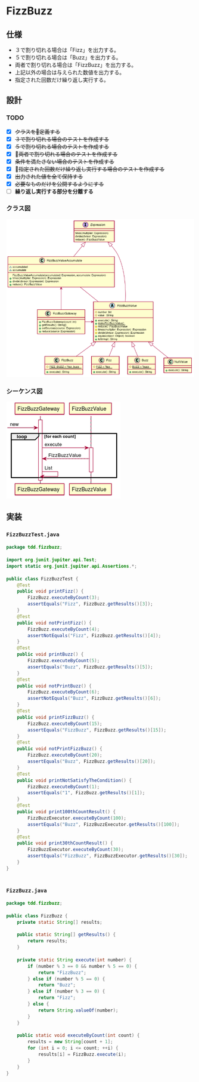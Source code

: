   
  
# FizzBuzz
  
## 仕様
  
+ ３で割り切れる場合は「Fizz」を出力する。
+ ５で割り切れる場合は「Buzz」を出力する。
+ 両者で割り切れる場合は「FizzBuzz」を出力する。
+ 上記以外の場合は与えられた数値を出力する。
+ 指定された回数だけ繰り返し実行する。
  
## 設計
  
### TODO
  
+ [x] ~~クラスを定義する~~
+ [x] ~~３で割り切れる場合のテストを作成する~~
+ [x] ~~５で割り切れる場合のテストを作成する~~
+ [x] ~~両者で割り切れる場合のテストを作成する~~
+ [x] ~~条件を満たさない場合のテストを作成する~~
+ [x] ~~指定された回数だけ繰り返し実行する場合のテストを作成する~~
+ [x] ~~出力された値を全て保持する~~
+ [x] ~~必要なものだけを公開するようにする~~
+ [ ] **繰り返し実行する部分を分離する**
  
### クラス図
  

![](./assets/40b84e327c2d377e13e9a6639722fa8b0.png?0.2330469346778128)  
### シーケンス図
  

![](./assets/40b84e327c2d377e13e9a6639722fa8b1.png?0.2159443224076032)  
  
## 実装
  
  
### `FizzBuzzTest.java`
  
```java
package tdd.fizzbuzz;
  
import org.junit.jupiter.api.Test;
import static org.junit.jupiter.api.Assertions.*;
  
public class FizzBuzzTest {
    @Test
    public void printFizz() {
        FizzBuzz.executeByCount(3);
        assertEquals("Fizz", FizzBuzz.getResults()[3]);
    }
    @Test
    public void notPrintFizz() {
        FizzBuzz.executeByCount(4);
        assertNotEquals("Fizz", FizzBuzz.getResults()[4]);
    }
    @Test
    public void printBuzz() {
        FizzBuzz.executeByCount(5);
        assertEquals("Buzz", FizzBuzz.getResults()[5]);
    }
    @Test
    public void notPrintBuzz() {
        FizzBuzz.executeByCount(6);
        assertNotEquals("Buzz", FizzBuzz.getResults()[6]);
    }
    @Test
    public void printFizzBuzz() {
        FizzBuzz.executeByCount(15);
        assertEquals("FizzBuzz", FizzBuzz.getResults()[15]);
    }
    @Test
    public void notPrintFizzBuzz() {
        FizzBuzz.executeByCount(20);
        assertEquals("Buzz", FizzBuzz.getResults()[20]);
    }
    @Test
    public void printNotSatisfyTheCondition() {
        FizzBuzz.executeByCount(1);
        assertEquals("1", FizzBuzz.getResults()[1]);
    }
    @Test
    public void print100thCountResult() {
        FizzBuzzExecutor.executeByCount(100);
        assertEquals("Buzz", FizzBuzzExecutor.getResults()[100]);
    }
    @Test
    public void print30thCountResult() {
        FizzBuzzExecutor.executeByCount(30);
        assertEquals("FizzBuzz", FizzBuzzExecutor.getResults()[30]);
    }
}
  
```  
### `FizzBuzz.java`
  
```java
package tdd.fizzbuzz;
  
public class FizzBuzz {
    private static String[] results;
  
    public static String[] getResults() {
        return results;
    }
  
    private static String execute(int number) {
        if (number % 3 == 0 && number % 5 == 0) {
            return "FizzBuzz";
        } else if (number % 5 == 0) {
            return "Buzz";
        } else if (number % 3 == 0) {
            return "Fizz";
        } else {
            return String.valueOf(number);
        }
    }
  
    public static void executeByCount(int count) {
        results = new String[count + 1];
        for (int i = 0; i <= count; ++i) {
            results[i] = FizzBuzz.execute(i);
        }
    }
}
  
```  
  
  